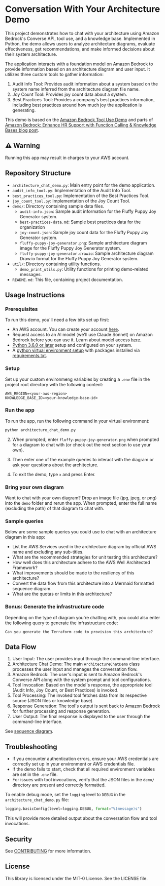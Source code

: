 # Conversation With Your Architecture Demo

This project demonstrates how to chat with your architecture using Amazon Bedrock's Converse API, tool use, and a knowledge base. Implemented in Python, the demo allows users to analyze architecture diagrams, evaluate effectiveness, get recommendations, and make informed decisions about their system architecture.

The application interacts with a foundation model on Amazon Bedrock to provide information based on an architecture diagram and user input. It utilizes three custom tools to gather information:

1. Audit Info Tool: Provides audit information about a system based on the system name inferred from the architecture diagram file name.
2. Joy Count Tool: Provides joy count data about a system.
3. Best Practices Tool: Provides a company's best practices information, including best practices around how much joy the application is generating.

This demo is based on the [Amazon Bedrock Tool Use Demo](https://github.com/awsdocs/aws-doc-sdk-examples/tree/main/python/example_code/bedrock-runtime/cross-model-scenarios/tool_use_demo) and parts of [Amazon Bedrock: Enhance HR Support with Function Calling & Knowledge Bases blog post](https://community.aws/content/2izvh9HlmMvgYyRMoOUbkR0bNPV/enhancing-hr-support-with-function-calling-and-knowledge-bases-in-amazon-bedrock).

## ⚠️ Warning

Running this app may result in charges to your AWS account.

## Repository Structure

- `architecture_chat_demo.py`: Main entry point for the demo application.
- `audit_info_tool.py`: Implementation of the Audit Info Tool.
- `best_practices_tool.py`: Implementation of the Best Practices Tool.
- `joy_count_tool.py`: Implementation of the Joy Count Tool.
- `demo/`: Directory containing sample data files.
  - `audit-info.json`: Sample audit information for the Fluffy Puppy Joy Generator system.
  - `best-practices-data.md`: Sample best practices data for the organization
  - `joy-count.json`: Sample joy count data for the Fluffy Puppy Joy Generator system.
  - `fluffy-puppy-joy-generator.png`: Sample architecture diagram image for the Fluffy Puppy Joy Generator system.
  - `fluffy-puppy-joy-generator.drawio`: Sample architecture diagram Draw.io format for the Fluffy Puppy Joy Generator system.
- `util/`: Directory containing utility functions.
  - `demo_print_utils.py`: Utility functions for printing demo-related messages.
- `README.md`: This file, containing project documentation.

## Usage Instructions

### Prerequisites

To run this demo, you'll need a few bits set up first:

- An AWS account. You can create your account [here](https://aws.amazon.com/premiumsupport/knowledge-center/create-and-activate-aws-account/).
- Request access to an AI model (we'll use Claude Sonnet) on Amazon Bedrock before you can use it. Learn about model access [here](https://docs.aws.amazon.com/bedrock/latest/userguide/model-access.html).
- [Python 3.6.0 or later](https://www.python.org/) setup and configured on your system.
- A [python virtual environment setup](https://docs.python.org/3/library/venv.html) with packages installed via [requirements.txt](requirements.txt).

### Setup

Set up your custom environmeng variables by creating a `.env` file in the project root directory with the following content:
     
```
AWS_REGION=<your-aws-region>
KNOWLEDGE_BASE_ID=<your-knowledge-base-id>
```

### Run the app

To run the app, run the following command in your virtual environment:

```bash
python architecture_chat_demo.py
```

2. When prompted, enter `fluffy-puppy-joy-generator.png` when prompted for a diagram to chat with (or check out the next section to use your own).

3. Then enter one of the example queries to interact with the diagram or ask your questions about the architecture.

4. To exit the demo, type `x` and press Enter.

### Bring your own diagram

Want to chat with your own diagram? Drop an image file (jpg, jpeg, or png) into the `demo` folder and rerun the app. When prompted, enter the full name (excluding the path) of that diagram to chat with.

### Sample queries

Below are some sample queries you could use to chat with an architecture diagram in this app:

- List the AWS Services used in the architecture diagram by official AWS name and excluding any sub-titles.
- What are the recommended strategies for unit testing this architecture?
- How well does this architecture adhere to the AWS Well Architected Framework?
- What improvements should be made to the resiliency of this architecture?
- Convert the data flow from this architecture into a Mermaid formatted sequence diagram.
- What are the quotas or limits in this architecture?

### Bonus: Generate the infrastructure code

Depending on the type of diagram you're chatting with, you could also enter the following query to generate the infrastructure code:

```plaintext
Can you generate the Terraform code to provision this architecture?
```

## Data Flow

1. User Input: The user provides input through the command-line interface.
2. Architecture Chat Demo: The main `ArchitectureChatDemo` class processes the user input and manages the conversation flow.
3. Amazon Bedrock: The user's input is sent to Amazon Bedrock's Converse API along with the system prompt and tool configurations.
4. Tool Invocation: Based on the model's response, the appropriate tool (Audit Info, Joy Count, or Best Practices) is invoked.
5. Tool Processing: The invoked tool fetches data from its respective source (JSON files or knowledge base).
6. Response Generation: The tool's output is sent back to Amazon Bedrock for further processing and response generation.
7. User Output: The final response is displayed to the user through the command-line interface.

See [sequence diagram](sequencediagram.mmd).

## Troubleshooting

- If you encounter authentication errors, ensure your AWS credentials are correctly set up in your environment or AWS credentials file.
- If the demo fails to start, check that all required environment variables are set in the `.env` file.
- For issues with tool invocations, verify that the JSON files in the `demo/` directory are present and correctly formatted.

To enable debug mode, set the `logging` level to `DEBUG` in the `architecture_chat_demo.py` file:

```python
logging.basicConfig(level=logging.DEBUG, format="%(message)s")
```

This will provide more detailed output about the conversation flow and tool invocations.

## Security

See [CONTRIBUTING](CONTRIBUTING.md#security-issue-notifications) for more information.

## License

This library is licensed under the MIT-0 License. See the LICENSE file.
